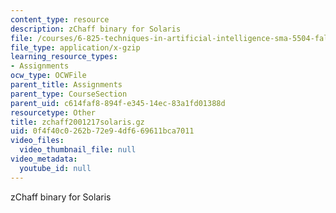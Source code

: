 ```yaml
---
content_type: resource
description: zChaff binary for Solaris
file: /courses/6-825-techniques-in-artificial-intelligence-sma-5504-fall-2002/0f4f40c0262b72e94df669611bca7011_zchaff2001217solaris.gz
file_type: application/x-gzip
learning_resource_types:
- Assignments
ocw_type: OCWFile
parent_title: Assignments
parent_type: CourseSection
parent_uid: c614faf8-894f-e345-14ec-83a1fd01388d
resourcetype: Other
title: zchaff2001217solaris.gz
uid: 0f4f40c0-262b-72e9-4df6-69611bca7011
video_files:
  video_thumbnail_file: null
video_metadata:
  youtube_id: null
---
```

zChaff binary for Solaris

